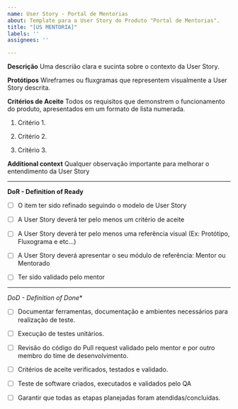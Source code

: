 ```yaml
---
name: User Story - Portal de Mentorias
about: Template para a User Story do Produto "Portal de Mentorias".
title: "[US MENTORIA]"
labels: ''
assignees: ''

---
```


**Descrição**
Uma descrião clara e sucinta sobre o contexto da User Story.

**Protótipos**
Wireframes ou fluxgramas que representem visualmente a User Story descrita.

**Critérios de Aceite**
Todos os requisitos que demonstrem o funcionamento do produto, apresentados em um formato de lista numerada.
1. Critério 1.

2. Critério 2.

3. Critério 3.

**Additional context**
Qualquer observação importante para melhorar o entendimento da User Story
___________________________________________________________________________________________________________

**DoR - Definition of Ready**
- [ ] O item ter sido refinado seguindo o modelo de User Story

- [ ] A User Story deverá ter pelo menos um critério de aceite

- [ ]  A User Story deverá ter pelo menos uma referência visual (Ex: Protótipo, Fluxograma e etc...)

- [ ] A User Story deverá apresentar o seu módulo de referência: Mentor ou Mentorado

- [ ] Ter sido validado pelo mentor
___________________________________________________________________________________________________________

*DoD - Definition of Done**
- [ ] Documentar ferramentas, documentação e ambientes necessários para realização de teste.

- [ ] Execução de testes unitários.

- [ ] Revisão do código do Pull request validado pelo mentor e por outro membro do time de desenvolvimento.

- [ ] Critérios de aceite verificados, testados e validado.

- [ ] Teste de software criados, executados e validados pelo QA

- [ ] Garantir que todas as etapas planejadas foram atendidas/concluídas.
